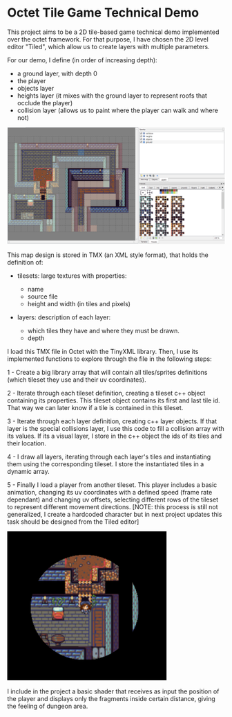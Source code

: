 # Octet Tile Game Technical Demo

This project aims to be a 2D tile-based game technical demo implemented over the octet framework. For that purpose, I have chosen the 2D level editor "Tiled", which allow us to create layers with multiple parameters.

For our demo, I define (in order of increasing depth):
- a ground layer, with depth 0
- the player 
- objects layer
- heights layer (it mixes with the ground layer to represent roofs that occlude the player)
- collision layer (allows us to paint where the player can walk and where not) 

![Alt text](https://github.com/alejandroSaura/octet/blob/tilesEngine/tiledExample.PNG)

This map design is stored in TMX (an XML style format), that holds the definition of: 

- tilesets: large textures with properties:
	- name
	- source file
	- height and width (in tiles and pixels)
	
- layers: description of each layer:
	- which tiles they have and where they must be drawn.	
	- depth 
	
I load this TMX file in Octet with the TinyXML library. Then, I use its implemented functions to explore through the file in the following steps:

1 - Create a big library array that will contain all tiles/sprites definitions (which tileset they use and their uv coordinates).

2 - Iterate through each tileset definition, creating a tileset c++ object containing its properties. This tileset object contains its first and last tile id. That way we can later know if a tile is contained in this tileset.
	
3 - Iterate through each layer definition, creating c++ layer objects. If that layer is the special collisions layer, I use this code to fill a collision array with its values. If its a visual layer, I store in the c++ object the ids of its tiles and their location.
	
4 - I draw all layers, iterating through each layer's tiles and instantiating them using the corresponding tileset. I store the instantiated tiles in a dynamic array.
	
5 - Finally I load a player from another tileset. This player includes a basic animation, changing its uv coordinates with a defined speed (frame rate dependant) and changing uv offsets, selecting different rows of the tileset to represent different movement directions.
	[NOTE: this process is still not generalized, I create a hardcoded character but in next project updates this task should be designed from the Tiled editor]
	
![Alt text](https://github.com/alejandroSaura/octet/blob/tilesEngine/octetGame.PNG)
	
I include in the project a basic shader that receives as input the position of the player and displays only the fragments inside certain distance, giving the feeling of dungeon area.